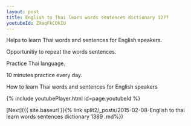 ```yaml
---
layout: post
title: English to Thai learn words sentences dictionary 1277 
youtubeId: ZXaqFkCOkIU
---
```

 
 
Helps to learn Thai words and sentences for English speakers.

Opportunitiy to repeat the words sentences. 

Practice Thai language. 
 
10 minutes practice every day. 
 
How to learn Thai words and sentences for English speakers 
 
{% include youtubePlayer.html id=page.youtubeId %}
 
 
[Next]({{ site.baseurl }}{% link  split2/_posts/2015-02-08-English to thai learn words sentences dictionary 1389 .md%})
 
